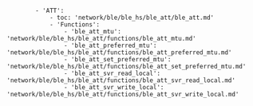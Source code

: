             - 'ATT':
                - toc: 'network/ble/ble_hs/ble_att/ble_att.md'
                - 'Functions':
                    - 'ble_att_mtu': 'network/ble/ble_hs/ble_att/functions/ble_att_mtu.md'
                    - 'ble_att_preferred_mtu': 'network/ble/ble_hs/ble_att/functions/ble_att_preferred_mtu.md'
                    - 'ble_att_set_preferred_mtu': 'network/ble/ble_hs/ble_att/functions/ble_att_set_preferred_mtu.md'
                    - 'ble_att_svr_read_local': 'network/ble/ble_hs/ble_att/functions/ble_att_svr_read_local.md'
                    - 'ble_att_svr_write_local': 'network/ble/ble_hs/ble_att/functions/ble_att_svr_write_local.md'
